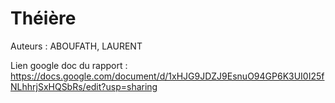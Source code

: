 # Théière

Auteurs : ABOUFATH, LAURENT

Lien google doc du rapport : https://docs.google.com/document/d/1xHJG9JDZJ9EsnuO94GP6K3UI0I25fNLhhrjSxHQSbRs/edit?usp=sharing